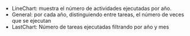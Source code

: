 - LineChart: muestra el número de actividades ejecutadas por año.
- General: por cada año, distinguiendo entre tareas, el número de veces que se ejecutan
- LastChart: Número de tareas ejecutadas filtrando por año y mes